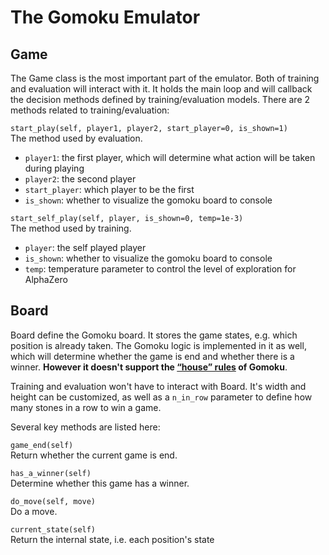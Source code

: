 # The Gomoku Emulator

## Game

The Game class is the most important part of the emulator. Both of training and evaluation will interact with it. It holds the main loop and will callback the decision methods defined by training/evaluation models.
There are 2 methods related to training/evaluation:

`start_play(self, player1, player2, start_player=0, is_shown=1)`  
The method used by evaluation. 
- `player1`: the first player, which will determine what action will be taken during playing
- `player2`: the second player
- `start_player`: which player to be the first
- `is_shown`: whether to visualize the gomoku board to console

`start_self_play(self, player, is_shown=0, temp=1e-3)`  
The method used by training. 
- `player`: the self played player
- `is_shown`: whether to visualize the gomoku board to console
- `temp`: temperature parameter to control the level of exploration for AlphaZero


## Board

Board define the Gomoku board. It stores the game states, e.g. which position is already taken. The Gomoku logic is implemented in it as well, which will determine whether the game is end and whether there is a winner. **However it doesn't support the [“house” rules](https://en.wikipedia.org/wiki/Gomoku) of Gomoku**.

Training and evaluation won't have to interact with Board. It's width and height can be customized, as well as a `n_in_row` parameter to define how many stones in a row to win a game.

Several key methods are listed here:

`game_end(self)`  
Return whether the current game is end.

`has_a_winner(self)`  
Determine whether this game has a winner.

`do_move(self, move)`  
Do a move.

`current_state(self)`  
Return the internal state, i.e. each position's state
